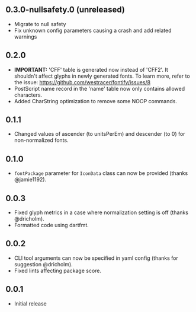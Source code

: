 ## 0.3.0-nullsafety.0 (unreleased)

* Migrate to null safety
* Fix unknown config parameters causing a crash and add related warnings

## 0.2.0

* **IMPORTANT:** 'CFF' table is generated now instead of 'CFF2'.
It shouldn't affect glyphs in newly generated fonts. 
To learn more, refer to the issue: <https://github.com/westracer/fontify/issues/8>
* PostScript name record in the 'name' table now only contains allowed characters.
* Added CharString optimization to remove some NOOP commands.

## 0.1.1

* Changed values of ascender (to unitsPerEm) and descender (to 0) for non-normalized fonts.

## 0.1.0

* `fontPackage` parameter for `IconData` class can now be provided (thanks @jamie1192).

## 0.0.3

* Fixed glyph metrics in a case where normalization setting is off (thanks @dricholm).
* Formatted code using dartfmt.

## 0.0.2

* CLI tool arguments can now be specified in yaml config (thanks for suggestion @dricholm).
* Fixed lints affecting package score.

## 0.0.1

* Initial release